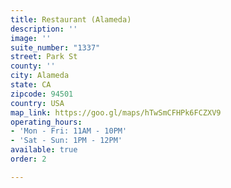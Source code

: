 ```yaml
---
title: Restaurant (Alameda)
description: ''
image: ''
suite_number: "1337"
street: Park St
county: ''
city: Alameda
state: CA
zipcode: 94501
country: USA
map_link: https://goo.gl/maps/hTwSmCFHPk6FCZXV9
operating_hours:
- 'Mon - Fri: 11AM - 10PM'
- 'Sat - Sun: 1PM - 12PM'
available: true
order: 2

---
```

